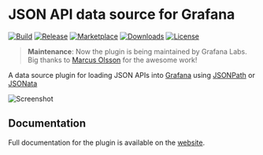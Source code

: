 # JSON API data source for Grafana

[![Build](https://github.com/grafana/grafana-json-datasource/workflows/CI/badge.svg)](https://github.com/grafana/grafana-json-datasource/actions?query=workflow%3A%22CI%22)
[![Release](https://github.com/grafana/grafana-json-datasource/workflows/Release/badge.svg)](https://github.com/grafana/grafana-json-datasource/actions?query=workflow%3ARelease)
[![Marketplace](https://img.shields.io/badge/dynamic/json?logo=grafana&color=F47A20&label=marketplace&prefix=v&query=%24.items%5B%3F%28%40.slug%20%3D%3D%20%22marcusolsson-json-datasource%22%29%5D.version&url=https%3A%2F%2Fgrafana.com%2Fapi%2Fplugins)](https://grafana.com/grafana/plugins/marcusolsson-json-datasource)
[![Downloads](https://img.shields.io/badge/dynamic/json?logo=grafana&color=F47A20&label=downloads&query=%24.items%5B%3F%28%40.slug%20%3D%3D%20%22marcusolsson-json-datasource%22%29%5D.downloads&url=https%3A%2F%2Fgrafana.com%2Fapi%2Fplugins)](https://grafana.com/grafana/plugins/marcusolsson-json-datasource)
[![License](https://img.shields.io/github/license/grafana/grafana-json-datasource)](LICENSE)

> **Maintenance**: Now the plugin is being maintained by Grafana Labs. Big thanks to [Marcus Olsson](https://twitter.com/marcusolsson) for the awesome work!

A data source plugin for loading JSON APIs into [Grafana](https://grafana.com) using [JSONPath](https://goessner.net/articles/JsonPath/) or [JSONata](https://docs.jsonata.org/)

![Screenshot](https://github.com/grafana/grafana-json-datasource/raw/main/src/img/dark.png)

## Documentation

Full documentation for the plugin is available on the [website](https://grafana.github.io/grafana-json-datasource).
